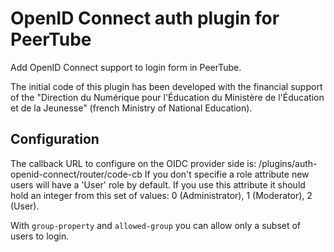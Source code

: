 # OpenID Connect auth plugin for PeerTube

Add OpenID Connect support to login form in PeerTube.

The initial code of this plugin has been developed with the financial support of the "Direction du Numérique pour l'Éducation du Ministère de
l'Éducation et de la Jeunesse" (french Ministry of National Education).

## Configuration

The callback URL to configure on the OIDC provider side is: <your-instance-url>/plugins/auth-openid-connect/router/code-cb
If you don't specifie a role attribute new users will have a 'User' role by default. If you use this attribute it should hold an integer from this set of values: 0 (Administrator), 1 (Moderator), 2 (User).

With `group-property` and `allowed-group` you can allow only a subset of users to login.
